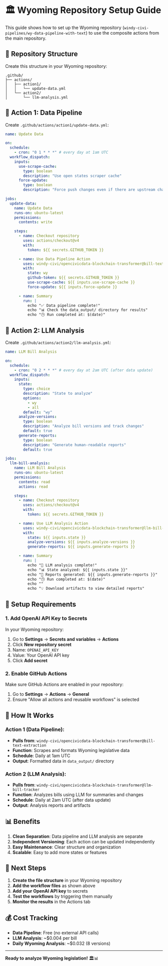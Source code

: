 # 🏛️ Wyoming Repository Setup Guide

This guide shows how to set up the Wyoming repository (`windy-civi-pipelines/wy-data-pipeline-with-text`) to use the composite actions from the main repository.

## 📁 Repository Structure

Create this structure in your Wyoming repository:

```
.github/
├── actions/
│   ├── action1/
│   │   └── update-data.yml
│   └── action2/
│       └── llm-analysis.yml
```

## 🔧 Action 1: Data Pipeline

Create `.github/actions/action1/update-data.yml`:

```yaml
name: Update Data

on:
  schedule:
    - cron: "0 1 * * *" # every day at 1am UTC
  workflow_dispatch:
    inputs:
      use-scrape-cache:
        type: boolean
        description: "Use open states scraper cache"
      force-update:
        type: boolean
        description: "Force push changes even if there are upstream changes (use with caution)"

jobs:
  update-data:
    name: Update Data
    runs-on: ubuntu-latest
    permissions:
      contents: write

    steps:
      - name: Checkout repository
        uses: actions/checkout@v4
        with:
          token: ${{ secrets.GITHUB_TOKEN }}

      - name: Use Data Pipeline Action
        uses: windy-civi/opencivicdata-blockchain-transformer@bill-text-extraction
        with:
          state: wy
          github-token: ${{ secrets.GITHUB_TOKEN }}
          use-scrape-cache: ${{ inputs.use-scrape-cache }}
          force-update: ${{ inputs.force-update }}

      - name: Summary
        run: |
          echo "✅ Data pipeline complete!"
          echo "📊 Check the data_output/ directory for results"
          echo "🕒 Run completed at: $(date)"
```

## 🤖 Action 2: LLM Analysis

Create `.github/actions/action2/llm-analysis.yml`:

```yaml
name: LLM Bill Analysis

on:
  schedule:
    - cron: "0 2 * * *" # every day at 2am UTC (after data update)
  workflow_dispatch:
    inputs:
      state:
        type: choice
        description: "State to analyze"
        options:
          - wy
          - all
        default: "wy"
      analyze-versions:
        type: boolean
        description: "Analyze bill versions and track changes"
        default: true
      generate-reports:
        type: boolean
        description: "Generate human-readable reports"
        default: true

jobs:
  llm-bill-analysis:
    name: LLM Bill Analysis
    runs-on: ubuntu-latest
    permissions:
      contents: read
      actions: read

    steps:
      - name: Checkout repository
        uses: actions/checkout@v4
        with:
          token: ${{ secrets.GITHUB_TOKEN }}

      - name: Use LLM Analysis Action
        uses: windy-civi/opencivicdata-blockchain-transformer@llm-bill-tracker
        with:
          state: ${{ inputs.state }}
          analyze-versions: ${{ inputs.analyze-versions }}
          generate-reports: ${{ inputs.generate-reports }}

      - name: Summary
        run: |
          echo "🤖 LLM analysis complete!"
          echo "📊 State analyzed: ${{ inputs.state }}"
          echo "📄 Reports generated: ${{ inputs.generate-reports }}"
          echo "🕒 Run completed at: $(date)"
          echo ""
          echo "💡 Download artifacts to view detailed reports"
```

## 🔑 Setup Requirements

### 1. Add OpenAI API Key to Secrets

In your Wyoming repository:

1. Go to **Settings** → **Secrets and variables** → **Actions**
2. Click **New repository secret**
3. Name: `OPENAI_API_KEY`
4. Value: Your OpenAI API key
5. Click **Add secret**

### 2. Enable GitHub Actions

Make sure GitHub Actions are enabled in your repository:

1. Go to **Settings** → **Actions** → **General**
2. Ensure "Allow all actions and reusable workflows" is selected

## 🚀 How It Works

### Action 1 (Data Pipeline):

- **Pulls from**: `windy-civi/opencivicdata-blockchain-transformer@bill-text-extraction`
- **Function**: Scrapes and formats Wyoming legislative data
- **Schedule**: Daily at 1am UTC
- **Output**: Formatted data in `data_output/` directory

### Action 2 (LLM Analysis):

- **Pulls from**: `windy-civi/opencivicdata-blockchain-transformer@llm-bill-tracker`
- **Function**: Analyzes bills using LLM for summaries and changes
- **Schedule**: Daily at 2am UTC (after data update)
- **Output**: Analysis reports and artifacts

## 📊 Benefits

1. **Clean Separation**: Data pipeline and LLM analysis are separate
2. **Independent Versioning**: Each action can be updated independently
3. **Easy Maintenance**: Clear structure and organization
4. **Scalable**: Easy to add more states or features

## 🎯 Next Steps

1. **Create the file structure** in your Wyoming repository
2. **Add the workflow files** as shown above
3. **Add your OpenAI API key** to secrets
4. **Test the workflows** by triggering them manually
5. **Monitor the results** in the Actions tab

## 💰 Cost Tracking

- **Data Pipeline**: Free (no external API calls)
- **LLM Analysis**: ~$0.004 per bill
- **Daily Wyoming Analysis**: ~$0.032 (8 versions)

---

**Ready to analyze Wyoming legislation!** 🏛️📊
